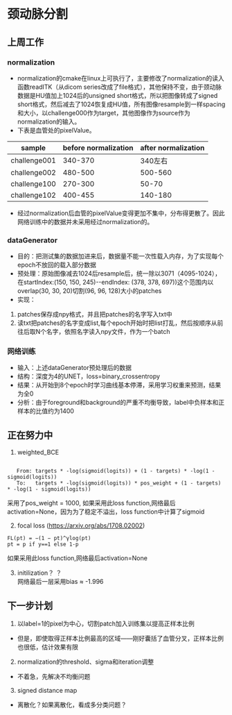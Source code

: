 # 颈动脉分割

## 上周工作

### normalization
- normalization的cmake在linux上可执行了，主要修改了normalization的读入函数readITK（从dicom series改成了file格式），其他保持不变，由于颈动脉数据是HU值加上1024后的unsigned short格式，所以把图像转成了signed short格式，然后减去了1024恢复成HU值，所有图像resample到一样spacing和大小，以challenge000作为target，其他图像作为source作为normalization的输入。
- 下表是血管处的pixelValue。<br>

sample | before normalization | after normalization
---|---|---
challenge001| 340-370| 340左右
challenge002| 480-500| 500-560
challenge100| 270-300| 50-70
challenge102| 400-455| 140-180

- 经过normalization后血管的pixelValue变得更加不集中，分布得更散了。因此网络训练中的数据并未采用经过normalization的。

### dataGenerator
- 目的：把测试集的数据加进来后，数据量不能一次性载入内存，为了实现每个epoch不放回的载入部分数据
- 预处理：原始图像减去1024后resample后，统一除以3071（4095-1024），在startIndex:(150, 150, 245)--endIndex: (378, 378, 697))这个范围内以overlap(30, 30, 20)切割(96, 96, 128)大小的patches
- 实现：
1. patches保存成npy格式，并且把patches的名字写入txt中
2. 读txt把patches的名字变成list,每个epoch开始时把list打乱，然后按顺序从前往后取N个名字，依照名字读入npy文件，作为一个batch

### 网络训练
- 输入：上述dataGenerator预处理后的数据
- 结构：深度为4的UNET，loss=binary_crossentropy
- 结果：从开始到8个epoch时学习曲线基本停滞，采用学习权重来预测，结果为全0
- 分析：由于foreground和background的严重不均衡导致，label中负样本和正样本的比值约为1400

## 正在努力中

1. weighted_BCE

```

   From: targets * -log(sigmoid(logits)) + (1 - targets) * -log(1 - sigmoid(logits))
   To:   targets * -log(sigmoid(logits)) * pos_weight + (1 - targets) * -log(1 - sigmoid(logits))

```
采用了pos_weight = 1000, 如果采用此loss function,网络最后activation=None，因为为了稳定不溢出，loss function中计算了sigmoid

2. focal loss (https://arxiv.org/abs/1708.02002)

```
FL(pt) = −(1 − pt)^γlog(pt) 
pt = p if y==1 else 1-p
```
如果采用此loss function,网络最后activation=None

3. initilization？ ？<br>
网络最后一层采用bias ≈ -1.996

## 下一步计划

1. 以label=1的pixel为中心，切割patch加入训练集以提高正样本比例
- 但是，即使取得正样本比例最高的区域——刚好囊括了血管分叉，正样本比例也很低，估计效果有限

2. normalization的threshold、sigma和iteration调整
- 不着急，先解决不均衡问题

3. signed distance map
- 离散化？如果离散化，看成多分类问题？